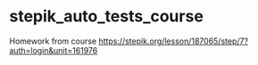 # stepik_auto_tests_course
Homework from course
https://stepik.org/lesson/187065/step/7?auth=login&unit=161976